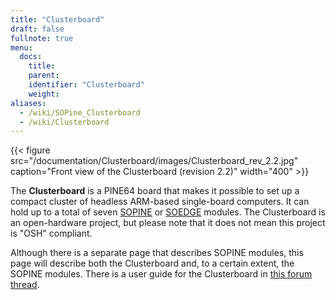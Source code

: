 ```yaml
---
title: "Clusterboard"
draft: false
fullnote: true
menu:
  docs:
    title:
    parent:
    identifier: "Clusterboard"
    weight:
aliases:
  - /wiki/SOPine_Clusterboard
  - /wiki/Clusterboard
---
```


{{< figure src="/documentation/Clusterboard/images/Clusterboard_rev_2.2.jpg" caption="Front view of the Clusterboard (revision 2.2)" width="400" >}}

The **Clusterboard** is a PINE64 board that makes it possible to set up a compact cluster of headless ARM-based single-board computers. It can hold up to a total of seven [SOPINE](/documentation/SOPINE) or [SOEDGE](/documentation/SOEDGE) modules. The Clusterboard is an open-hardware project, but please note that it does not mean this project is "OSH" compliant.

Although there is a separate page that describes SOPINE modules, this page will describe both the Clusterboard and, to a certain extent, the SOPINE modules. There is a user guide for the Clusterboard in [this forum thread](https://forum.pine64.org/showthread.php?tid=7077).
